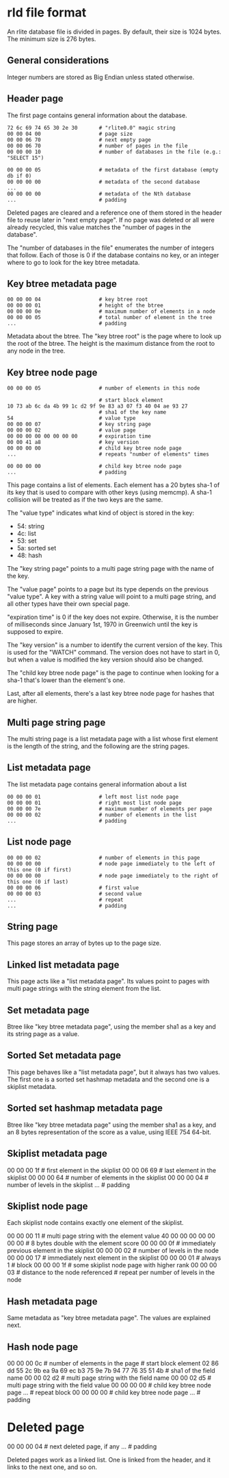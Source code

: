 # rld file format

An rlite database file is divided in pages. By default, their size is 1024
bytes. The minimum size is 276 bytes.

## General considerations

Integer numbers are stored as Big Endian unless stated otherwise.

## Header page

The first page contains general information about the database.

```
72 6c 69 74 65 30 2e 30       # "rlite0.0" magic string
00 00 04 00                   # page size
00 00 06 70                   # next empty page
00 00 06 70                   # number of pages in the file
00 00 00 10                   # number of databases in the file (e.g.: "SELECT 15")

00 00 00 05                   # metadata of the first database (empty db if 0)
00 00 00 00                   # metadata of the second database
...
00 00 00 00                   # metadata of the Nth database
...                           # padding
```

Deleted pages are cleared and a reference one of them  stored in the header
file to reuse later in "next empty page". If no page was deleted or all were
already recycled, this value matches the "number of pages in the database".

The "number of databases in the file" enumerates the number of integers that
follow. Each of those is 0 if the database contains no key, or an integer
where to go to look for the key btree metadata.

## Key btree metadata page

```
00 00 00 04                   # key btree root
00 00 00 01                   # height of the btree
00 00 00 0e                   # maximum number of elements in a node
00 00 00 05                   # total number of element in the tree
...                           # padding
```

Metadata about the btree. The "key btree root" is the page where to look up
the root of the btree. The height is the maximum distance from the root to any
node in the tree.

## Key btree node page
```
00 00 00 05                   # number of elements in this node

                              # start block element
10 73 ab 6c da 4b 99 1c d2 9f 9e 83 a3 07 f3 40 04 ae 93 27
                              # sha1 of the key name
54                            # value type
00 00 00 07                   # key string page
00 00 00 02                   # value page
00 00 00 00 00 00 00 00       # expiration time
00 00 41 a8                   # key version
00 00 00 00                   # child key btree node page
...                           # repeats "number of elements" times

00 00 00 00                   # child key btree node page
...                           # padding
```

This page contains a list of elements. Each element has a 20 bytes sha-1 of its
key that is used to compare with other keys (using memcmp). A sha-1 collision
will be treated as if the two keys are the same.

The "value type" indicates what kind of object is stored in the key:

* 54: string
* 4c: list
* 53: set
* 5a: sorted set
* 48: hash

The "key string page" points to a multi page string page with the name of
the key.

The "value page" points to a page but its type depends on the previous
"value type". A key with a string value will point to a multi page string, and
all other types have their own special page.

"expiration time" is 0 if the key does not expire. Otherwise, it is the
number of milliseconds since January 1st, 1970 in Greenwich until the key is
supposed to expire.

The "key version" is a number to identify the current version of the key. This
is used for the "WATCH" command. The version does not have to start in 0, but
when a value is modified the key version should also be changed.

The "child key btree node page" is the page to continue when looking for a
sha-1 that's lower than the element's one.

Last, after all elements, there's a last key btree node page for hashes that
are higher.

## Multi page string page

The multi string page is a list metadata page with a list whose first element
is the length of the string, and the following are the string pages.

## List metadata page

The list metadata page contains general information about a list

```
00 00 00 01                   # left most list node page
00 00 00 01                   # right most list node page
00 00 00 7e                   # maximum number of elements per page
00 00 00 02                   # number of elements in the list
...                           # padding
```

## List node page

```
00 00 00 02                   # number of elements in this page
00 00 00 00                   # node page immediately to the left of this one (0 if first)
00 00 00 00                   # node page immediately to the right of this one (0 if last)
00 00 00 06                   # first value
00 00 00 03                   # second value
...                           # repeat
...                           # padding
```

## String page

This page stores an array of bytes up to the page size.

## Linked list metadata page

This page acts like a "list metadata page". Its values point to pages with
multi page strings with the string element from the list.

## Set metadata page

Btree like "key btree metadata page", using the member sha1 as a key and its
string page as a value.

## Sorted Set metadata page

This page behaves like a "list metadata page", but it always has two values.
The first one is a sorted set hashmap metadata and the second one is a
skiplist metadata.

## Sorted set hashmap metadata page

Btree like "key btree metadata page" using the member sha1 as a key,
and an 8 bytes representation of the score as a value, using IEEE 754 64-bit.

## Skiplist metadata page

00 00 00 1f                   # first element in the skiplist
00 00 06 69                   # last element in the skiplist
00 00 00 64                   # number of elements in the skiplist
00 00 00 04                   # number of levels in the skiplist
...                           # padding

## Skiplist node page

Each skiplist node contains exactly one element of the skiplist.

00 00 00 11                   # multi page string with the element value
40 00 00 00 00 00 00 00       # 8 bytes double with the element score
00 00 00 0f                   # immediately previous element in the skiplist
00 00 00 02                   # number of levels in the node
00 00 00 17                   # immediately next element in the skiplist
00 00 00 01                   # always 1
                              # block
00 00 00 1f                   # some skiplist node page with higher rank
00 00 00 03                   # distance to the node referenced
                              # repeat per number of levels in the node

## Hash metadata page

Same metadata as "key btree metadata page". The values are explained next.

## Hash node page

00 00 00 0c                   # number of elements in the page
                              # start block element
02 86 dd 55 2c 9b ea 9a 69 ec b3 75 9e 7b 94 77 76 35 51 4b
                              # sha1 of the field name
00 00 02 d2                   # multi page string with the field name
00 00 02 d5                   # multi page string with the field value
00 00 00 00                   # child key btree node page
...                           # repeat block
00 00 00 00                   # child key btree node page
...                           # padding

# Deleted page

00 00 00 04                   # next deleted page, if any
...                           # padding

Deleted pages work as a linked list. One is linked from the header, and it
links to the next one, and so on.
